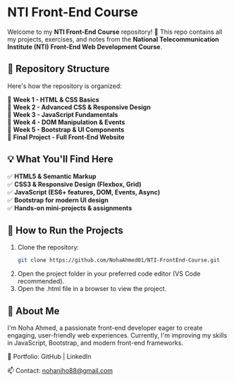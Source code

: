 # NTI Front-End Course  

Welcome to my **NTI Front-End Course** repository! 🚀 This repo contains all my projects, exercises, and notes from the **National Telecommunication Institute (NTI) Front-End Web Development Course**.  

## 📂 Repository Structure  
Here's how the repository is organized:  

📁 **Week 1 - HTML & CSS Basics**  
📁 **Week 2 - Advanced CSS & Responsive Design**  
📁 **Week 3 - JavaScript Fundamentals**  
📁 **Week 4 - DOM Manipulation & Events**  
📁 **Week 5 - Bootstrap & UI Components**  
📁 **Final Project - Full Front-End Website**  

## 💡 What You'll Find Here  
✅ **HTML5 & Semantic Markup**  
✅ **CSS3 & Responsive Design (Flexbox, Grid)**  
✅ **JavaScript (ES6+ features, DOM, Events, Async)**  
✅ **Bootstrap for modern UI design**  
✅ **Hands-on mini-projects & assignments**  

## 🚀 How to Run the Projects  
1. Clone the repository:  
   ```sh
   git clone https://github.com/NohaAhmed01/NTI-FrontEnd-Course.git
2. Open the project folder in your preferred code editor (VS Code recommended).
3. Open the .html file in a browser to view the project.
## 📌 About Me
I'm Noha Ahmed, a passionate front-end developer eager to create engaging, user-friendly web experiences. Currently, I'm improving my skills in JavaScript, Bootstrap, and modern front-end frameworks.

🔗 Portfolio: GitHub | LinkedIn

📫 Contact: nohaniho88@gmail.com
